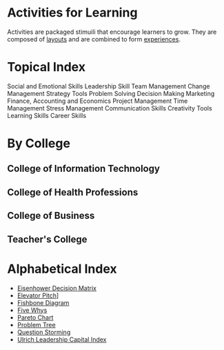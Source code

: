 # Activities for Learning
Activities are packaged stimuili that encourage learners to grow. They are composed of [layouts](../layouts/README.md) and are combined to form [experiences](../experiences/README.md). 

# Topical Index
Social and Emotional Skills
Leadership Skill
Team Management
Change Management
Strategy Tools
Problem Solving
Decision Making
Marketing
Finance, Accounting and Economics
Project Management
Time Management
Stress Management
Communication Skills
Creativity Tools
Learning Skills
Career Skills

# By College
## College of Information Technology
## College of Health Professions
## College of Business
## Teacher's College
# Alphabetical Index
- [Eisenhower Decision Matrix](./EisenhowerDecisionMatrix.md)
- [Elevator Pitch](./ElevatorPitch.md)]
- [Fishbone Diagram](./FishboneDiagram.md)
- [Five Whys](./FiveWhys.md)
- [Pareto Chart](./ParetoChart.md)
- [Problem Tree](./ProblemTree.md)
- [Question Storming](./QuestionStorming.md)
- [Ulrich Leadership Capital Index](./UlrichLeadershipCapitalIndex.md)


